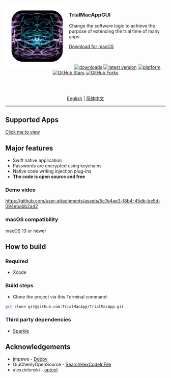 <img src="./TrialMacAppGUI/Assets.xcassets/AppIcon.appiconset/icon_1024X1024 1.png" width="200" alt="App icon" align="left"/>

<div>
<h3>TrialMacAppGUI</h3>
<p>Change the software logic to achieve the purpose of extending the trial time of many apps</p>
<a href="https://github.com/TrialMacApp/TrialMacApp/releases">Download for macOS</a>
</div>

<br/>
<br/>

<div align="center">

<a href="https://github.com/TrialMacApp/TrialMacApp/releases"><img src="https://img.shields.io/github/downloads/TrialMacApp/TrialMacApp/total.svg?style=flat" alt="downloads"/></a>
<a href="https://github.com/TrialMacApp/TrialMacApp/releases"><img src="https://img.shields.io/github/release-pre/TrialMacApp/TrialMacApp.svg?style=flat" alt="latest version"/></a>
<a href="https://github.com/TrialMacApp/TrialMacApp"><img src="https://img.shields.io/badge/platform-macOS-blue.svg?style=flat" alt="platform"/></a>
<a href="https://github.com/TrialMacApp/TrialMacApp/stargazers"><img src="https://img.shields.io/github/stars/TrialMacApp/TrialMacApp" alt="GitHub Stars"/></a>
<a href="https://github.com/TrialMacApp/TrialMacApp/forks"><img src="https://img.shields.io/github/forks/TrialMacApp/TrialMacApp" alt="GitHub Forks"/></a>

<br/>
<br/>

<a href="readme.md">English</a> | <a href="readme_zh-Hans.md">简体中文</a>

</div>

<hr>

## Supported Apps

<a href="app.md">Click me to view</a>

## Major features

- Swift native application
- Passwords are encrypted using keychains
- Native code writing injection plug-ins
- **The code is open source and free**

### Demo video

https://github.com/user-attachments/assets/5c7e4ae3-f8b4-45db-be5d-094ebabb2a42

### macOS compatibility

macOS 13 or newer

## How to build

### Required

- Xcode

### Build steps

- Clone the project via this Terminal command:

```sh
git clone git@github.com:TrialMacApp/TrialMacApp.git
```

### Third party dependencies

- [Sparkle](https://github.com/sparkle-project/Sparkle)

## Acknowledgements

- jmpews - [Dobby](https://github.com/jmpews/Dobby)
- QiuChenlyOpenSource - [SearchHexCodeInFile](https://github.com/QiuChenlyOpenSource/SearchHexCodeInFile)
- alexzielenski - [optool](https://github.com/alexzielenski/optool)
